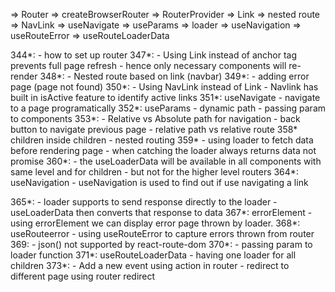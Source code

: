 => Router
=> createBrowserRouter
=> RouterProvider
=> Link
=> nested route
=> NavLink
=> useNavigate
=> useParams
=> loader
=> useNavigation
=> useRouteError
=> useRouteLoaderData

344*:
    - how to set up router
347*:
    - Using Link instead of anchor tag prevents full page refresh
    - hence only necessary components will re-render
348*:
    - Nested route based on link (navbar)
349*:
    - adding error page (page not found)
350*:
    - Using NavLink instead of Link
    - Navlink has built in isActive feature to identify active links
351*: useNavigate
    - navigate to a page programatically
352*: useParams
    - dynamic path
    - passing param to components
353*:
    - Relative vs Absolute path for navigation
    - back button to navigate previous page
    - relative path vs relative route
358* children inside children
    - nested routing
359*
    - using loader to fetch data before rendering page
    - when catching the loader always returns data not promise
360*:
    - the useLoaderData will be available in all components with
    same level and for children
    - but not for the higher level routers
364*: useNavigation
    - useNavigation is used to find out if use navigating a link
    
365*: 
    - loader supports to send response directly to the loader
    - useLoaderData then converts that response to data
367*: errorElement
    - using errorElement we can display error page thrown by loader.
368*: useRouteerror
    - using useRouteError to capture errors thrown from router
369:
    - json() not supported by react-route-dom
370*:
    - passing param to loader function
371*: useRouteLoaderData
    - having one loader for all children
373*:
    - Add a new event using action in router
    - redirect to different page using router redirect
